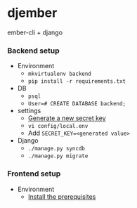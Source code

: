 djember
=======

ember-cli + django

### Backend setup
* Environment
    * `mkvirtualenv backend`
    * `pip install -r requirements.txt`
* DB
    * `psql`
    * `User=# CREATE DATABASE backend;`
* settings
    * [Generate a new secret key](http://www.miniwebtool.com/django-secret-key-generator/)
    * `vi config/local.env`
    * Add `SECRET_KEY=<generated value>`
* Django
    * `./manage.py syncdb`
    * `./manage.py migrate`

### Frontend setup
* Environment
    * [Install the prerequisites](http://www.ember-cli.com/#getting-started)